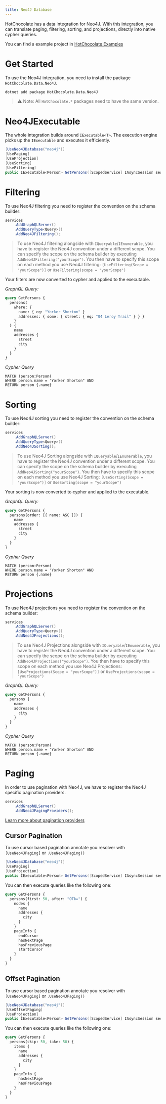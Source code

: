 ```yaml
---
title: Neo4J Database
---
```


HotChocolate has a data integration for Neo4J.
With this integration, you can translate paging, filtering, sorting, and projections, directly into native cypher queries.

You can find a example project in [HotChocolate Examples](https://github.com/ChilliCream/graphql-workshop-neo4j)

# Get Started

To use the Neo4J integration, you need to install the package `HotChocolate.Data.Neo4J`.

```bash
dotnet add package HotChocolate.Data.Neo4J
```

> ⚠️ Note: All `HotChocolate.*` packages need to have the same version.

# Neo4JExecutable

The whole integration builds around `IExecutable<T>`.
The execution engine picks up the `IExecutable` and executes it efficiently.

```csharp
[UseNeo4JDatabase("neo4j")]
[UsePaging]
[UseProjection]
[UseSorting]
[UseFiltering]
public IExecutable<Person> GetPersons([ScopedService] IAsyncSession session) => new Neo4JExecutable<Person>(session);
```

# Filtering

To use Neo4J filtering you need to register the convention on the schema builder:

```csharp
services
    .AddGraphQLServer()
    .AddQueryType<Query>()
    .AddNeo4JFiltering();
```

> To use Neo4J filtering alongside with `IQueryable`/`IEnumerable`, you have to register the Neo4J convention under a different scope.
> You can specify the scope on the schema builder by executing `AddNeo4JFiltering("yourScope")`.
> You then have to specify this scope on each method you use Neo4J filtering: `[UseFiltering(Scope = "yourScope")]` or `UseFiltering(scope = "yourScope")`

Your filters are now converted to cypher and applied to the executable.

_GraphQL Query:_

```graphql
query GetPersons {
  persons(
    where: {
      name: { eq: "Yorker Shorton" }
      addresses: { some: { street: { eq: "04 Leroy Trail" } } }
    }
  ) {
    name
    addresses {
      street
      city
    }
  }
}
```

_Cypher Query_

```cypher
MATCH (person:Person)
WHERE person.name = 'Yorker Shorton" AND
RETURN person {.name}
```

# Sorting

To use Neo4J sorting you need to register the convention on the schema builder:

```csharp
services
    .AddGraphQLServer()
    .AddQueryType<Query>()
    .AddNeo4JSorting();
```

> To use Neo4J Sorting alongside with `IQueryable`/`IEnumerable`, you have to register the Neo4J convention under a different scope.
> You can specify the scope on the schema builder by executing `AddNeo4JSorting("yourScope")`.
> You then have to specify this scope on each method you use Neo4J Sorting: `[UseSorting(Scope = "yourScope")]` or `UseSorting(scope = "yourScope")`

Your sorting is now converted to cypher and applied to the executable.

_GraphQL Query:_

```graphql
query GetPersons {
  persons(order: [{ name: ASC }]) {
    name
    addresses {
      street
      city
    }
  }
}
```

_Cypher Query_

```cypher
MATCH (person:Person)
WHERE person.name = 'Yorker Shorton" AND
RETURN person {.name}
```

# Projections

To use Neo4J projections you need to register the convention on the schema builder:

```csharp
services
    .AddGraphQLServer()
    .AddQueryType<Query>()
    .AddNeo4JProjections();
```

> To use Neo4J Projections alongside with `IQueryable`/`IEnumerable`, you have to register the Neo4J convention under a different scope.
> You can specify the scope on the schema builder by executing `AddNeo4JProjections("yourScope")`.
> You then have to specify this scope on each method you use Neo4J Projections: `[UseProjections(Scope = "yourScope")]` or `UseProjections(scope = "yourScope")`

_GraphQL Query:_

```graphql
query GetPersons {
  persons {
    name
    addresses {
      city
    }
  }
}
```

_Cypher Query_

```cypher
MATCH (person:Person)
WHERE person.name = 'Yorker Shorton" AND
RETURN person {.name}
```

# Paging

In order to use pagination with Neo4J, we have to register the Neo4J specific pagination providers.

```csharp
services
    .AddGraphQLServer()
    .AddNeo4JPagingProviders();
```

[Learn more about pagination providers](/docs/hotchocolate/v12/fetching-data/pagination#providers)

## Cursor Pagination

To use cursor based pagination annotate you resolver with `[UseNeo4JPaging]` or `.UseNeo4JPaging()`

```csharp
[UseNeo4JDatabase("neo4j")]
[UsePaging]
[UseProjection]
public IExecutable<Person> GetPersons([ScopedService] IAsyncSession session) => new Neo4JExecutable<Person>(session);
```

You can then execute queries like the following one:

```graphql
query GetPersons {
  persons(first: 50, after: "OTk=") {
    nodes {
      name
      addresses {
        city
      }
    }
    pageInfo {
      endCursor
      hasNextPage
      hasPreviousPage
      startCursor
    }
  }
}
```

## Offset Pagination

To use cursor based pagination annotate you resolver with `[UseNeo4JPaging]` or `.UseNeo4JPaging()`

```csharp
[UseNeo4JDatabase("neo4j")]
[UseOffsetPaging]
[UseProjection]
public IExecutable<Person> GetPersons([ScopedService] IAsyncSession session) => new Neo4JExecutable<Person>(session);
```

You can then execute queries like the following one:

```graphql
query GetPersons {
  persons(skip: 50, take: 50) {
    items {
      name
      addresses {
        city
      }
    }
    pageInfo {
      hasNextPage
      hasPreviousPage
    }
  }
}
```
